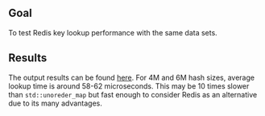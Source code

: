 ## Goal

To test Redis key lookup performance with the same data sets.

## Results

The output results can be found [here](results.txt). For 4M and 6M hash sizes, average lookup time is around 58-62 microseconds. 
This may be 10 times slower than `std::unoreder_map` but fast enough to consider Redis as an alternative due to its many advantages.
